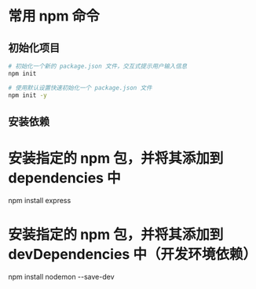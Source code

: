# 常用 npm 命令

## 初始化项目

```bash
# 初始化一个新的 package.json 文件，交互式提示用户输入信息
npm init

# 使用默认设置快速初始化一个 package.json 文件
npm init -y

```

## 安装依赖

# 安装指定的 npm 包，并将其添加到 dependencies 中


npm install express

# 安装指定的 npm 包，并将其添加到 devDependencies 中（开发环境依赖）

npm install nodemon --save-dev
